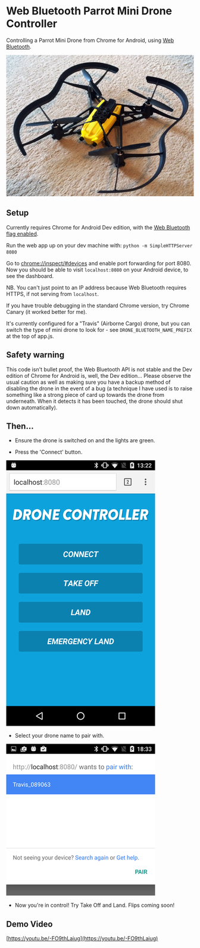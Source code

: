 # Web Bluetooth Parrot Mini Drone Controller

Controlling a Parrot Mini Drone from Chrome for Android, using [Web Bluetooth](https://developers.google.com/web/updates/2015/07/interact-with-ble-devices-on-the-web?hl=en).

![Parrot mini drone](docs/images/parrot-mini-drone.jpg?raw=true "Parrot mini drone") 
 
## Setup

Currently requires Chrome for Android Dev edition, with the [Web Bluetooth flag enabled](https://developers.google.com/web/updates/2015/07/interact-with-ble-devices-on-the-web#before-we-start).

Run the web app up on your dev machine with: `python -m SimpleHTTPServer 8080`

Go to [chrome://inspect/#devices](chrome://inspect/#devices) and enable port forwarding for port 8080.
Now you should be able to visit `localhost:8080` on your Android device, to see the dashboard. 

NB. You can't just point to an IP address because Web Bluetooth requires HTTPS, if not serving from `localhost`. 

If you have trouble debugging in the standard Chrome version, try Chrome Canary (it worked better for me).

It's currently configured for a "Travis" (Airborne Cargo) drone, but you can switch the type of mini drone to look
for - see `DRONE_BLUETOOTH_NAME_PREFIX` at the top of app.js.   

## Safety warning

This code isn't bullet proof, the Web Bluetooth API is not stable and the Dev edition of Chrome for Android is, well,
the Dev edition... Please observe the usual caution as well as making sure you have a backup method of 
disabling the drone in the event of a bug (a technique I have used is to raise something like a strong piece of card
up towards the drone from underneath. When it detects it has been touched, the drone should shut down automatically).

## Then...

* Ensure the drone is switched on and the lights are green.

* Press the 'Connect' button.

![App screenshot](docs/images/app.png?raw=true "App screenshot")

* Select your drone name to pair with.

![Pair screen](docs/images/pair-screen.png?raw=true "Pair screen")

* Now you're in control! Try Take Off and Land. Flips coming soon!  
 

## Demo Video

[https://youtu.be/-FO9thLaiug](https://youtu.be/-FO9thLaiug)
